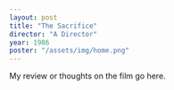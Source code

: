 ```yaml
---
layout: post
title: "The Sacrifice"
director: "A Director"
year: 1986
poster: "/assets/img/home.png"
---
```


My review or thoughts on the film go here.
